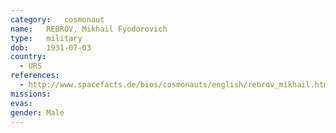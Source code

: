 ```yaml
---
category:	cosmonaut
name:	REBROV, Mikhail Fyodorovich 
type:	military
dob:	1931-07-03
country:
  - URS
references:
  - http://www.spacefacts.de/bios/cosmonauts/english/rebrov_mikhail.htm
missions:
evas:
gender:	Male
---
```

